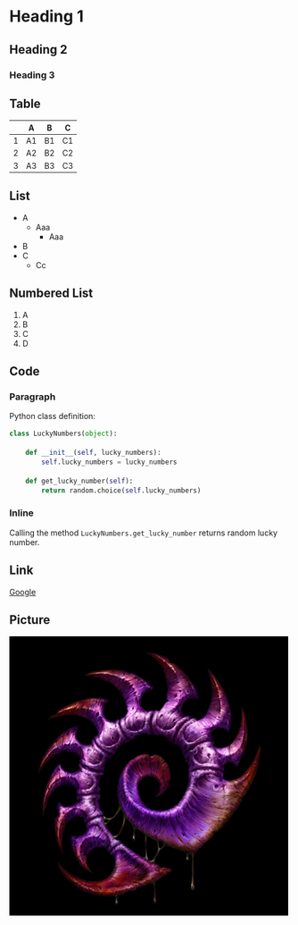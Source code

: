 # Heading 1

## Heading 2

### Heading 3

## Table

|    | A  | B  | C  |
| -- | -- | -- | -- |
| 1  | A1 | B1 | C1 |
| 2  | A2 | B2 | C2 |
| 3  | A3 | B3 | C3 |

## List

* A
  * Aaa
    * Aaa
* B
* C
  * Cc

## Numbered List

1. A
2. B
3. C
4. D

## Code

### Paragraph

Python class definition:

```python
class LuckyNumbers(object):

    def __init__(self, lucky_numbers):
        self.lucky_numbers = lucky_numbers

    def get_lucky_number(self):
        return random.choice(self.lucky_numbers)
```

### Inline

Calling the method `LuckyNumbers.get_lucky_number` returns random lucky number.

## Link

[Google](https://www.google.com/)

## Picture

![Zerg](starcraft_zerg_500x500.png)
